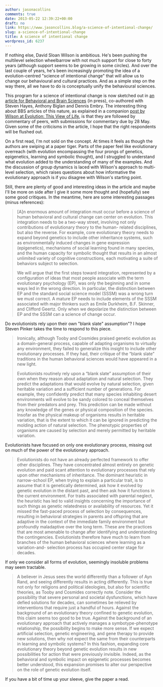 ```yaml
---
author: jasonacollins
comments: true
date: 2013-05-22 12:39:22+00:00
draft: no
link: https://www.jasoncollins.blog/a-science-of-intentional-change/
slug: a-science-of-intentional-change
title: A science of intentional change
wordpress_id: 6237
---
```


If nothing else, David Sloan Wilson is ambitious. He's been pushing the multilevel selection wheelbarrow with not much support for close to forty years (although support seems to be growing in some circles). And over the last couple of years, he's been increasingly promoting the idea of a evolution-centred "science of intentional change" that will allow us to change our behavioural and cultural practices. And as a simple step on the way there, all we have to do is conceptually unify the behavioural sciences.

This program for a science of intentional change is now sketched out in [an article for Behavioral and Brain Sciences](http://journals.cambridge.org/images/fileUpload/documents/Wilson_BBS-D-11-00562_preprint.pdf) (in press), co-authored with Steven Hayes, Anthony Biglan and Dennis Embry. The interesting thing about BBS articles of this nature, as explained in a companion [post by Wilson at Evolution: This View of Life](http://www.thisviewoflife.com/index.php/magazine/articles/evolving-the-future), is that they are followed by commentary of peers, with submissions for commentary due by 28 May. Given some of the criticisms in the article, I hope that the right respondents will be flushed out.

On a first read, I'm not sold on the concept. At times it feels as though the authors are swiping at a paper tiger. Parts of the paper feel like evolutionary overreach (with evolution encompassing the four prongs of genetics, epigenetics, learning and symbolic thought), and I struggled to understand what evolution added to the understanding of many of the examples. And the discussion of group dynamics is laced with Wilson's approach to multi-level selection, which raises questions about how informative the evolutionary approach is if you disagree with Wilson's starting point.

Still, there are plenty of good and interesting ideas in the article and maybe I'll be more on side after I give it some more thought and (hopefully) see some good critiques. In the meantime, here are some interesting passages (minus references):


<blockquote>[A]n enormous amount of integration must occur before a science of human behavioral and cultural change can center on evolution. This integration needs to be a two-way street, involving not only contributions of evolutionary theory to the human- related disciplines, but also the reverse. For example, core evolutionary theory needs to expand beyond genetics to include other inheritance systems, such as environmentally induced changes in gene expression (epigenetics), mechanisms of social learning found in many species, and the human capacity for symbolic thought that results in an almost unlimited variety of cognitive constructions, each motivating a suite of behaviors subject to selection.

We will argue that the first steps toward integration, represented by a configuration of ideas that most people associate with the term evolutionary psychology (EP), was only the beginning and in some ways led in the wrong direction. In particular, the distinction between EP and the standard social science model (SSSM) was a wrong turn we must correct. A mature EP needs to include elements of the SSSM associated with major thinkers such as Emile Durkheim, B.F. Skinner, and Clifford Geertz. Only when we depolarize the distinction between EP and the SSSM can a science of change occur.</blockquote>


Do evolutionists rely upon their own "blank slate" assumption"? I hope Steven Pinker takes the time to respond to this piece.


<blockquote>Ironically, although Tooby and Cosmides praised genetic evolution as a domain-general process, capable of adapting organisms to virtually any environment, they failed to generalize this insight to include other evolutionary processes. If they had, their critique of the “blank slate” traditions in the human behavioral sciences would have appeared in a new light.

Evolutionists routinely rely upon a “blank slate” assumption of their own when they reason about adaptation and natural selection. They predict the adaptations that would evolve by natural selection, given heritable variation and a sufficient number of generations. For example, they confidently predict that many species inhabiting desert environments will evolve to be sandy colored to conceal themselves from their predators and prey. This prediction can be made without any knowledge of the genes or physical composition of the species. Insofar as the physical makeup of organisms results in heritable variation, that is the extent to which it can be ignored in predicting the molding action of natural selection. The phenotypic properties of organisms are caused by selection and merely permitted by heritable variation.</blockquote>


Evolutionists have focused on only one evolutionary process, missing out on much of the power of the evolutionary approach.


<blockquote>Evolutionists do not have an already perfected framework to offer other disciplines. They have concentrated almost entirely on genetic evolution and paid scant attention to evolutionary processes that rely upon other mechanisms of inheritance. The dominant heuristic in narrow-school EP, when trying to explain a particular trait, is to assume that it is genetically determined, ask how it evolved by genetic evolution in the distant past, and then ask how it functions in the current environment. For traits associated with parental neglect, the heuristic has led to valid insights concerning the importance of such things as genetic relatedness or availability of resources. Yet it missed the fast-paced process of selection by consequences, resulting in behavioral strategies in parents and offspring that are adaptive in the context of the immediate family environment but profoundly maladaptive over the long term. These are the practices that are most amenable to change after identifying and understanding the contingencies. Evolutionists therefore have much to learn from branches of the human behavioral sciences where learning as a variation-and- selection process has occupied center stage for decades.</blockquote>


If only we consider all forms of evolution, seemingly insoluble problems may seem tractable.


<blockquote>A believer in Jesus sees the world differently than a follower of Ayn Rand, and seeing differently results in acting differently. This is true not only for religions and political ideologies, but also for scientific theories, as Tooby and Cosmides correctly note. Consider the possibility that severe personal and societal dysfunctions, which have defied solutions for decades, can sometimes be relieved by interventions that require just a handful of hours. Against the background of an evolutionary theory confined to genetic evolution, this claim seems too good to be true. Against the background of an evolutionary approach that actively manages a symbotype-phenotype relationship, the possibility begins to make more sense. If we expect artificial selection, genetic engineering, and gene therapy to provide new solutions, then why not expect the same from their counterparts in learning and symbolic systems? In this fashion, expanding core evolutionary theory beyond genetic evolution results in new possibilities for action that were previously invisible. Indeed, as the behavioral and symbolic impact on epigenetic processes becomes better understood, this expansion promises to alter our perspective on the role of genetic evolution itself.</blockquote>


If you have a bit of time up your sleeve, give the paper a read.
